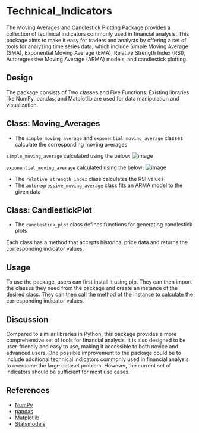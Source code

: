 # Technical_Indicators

The Moving Averages and Candlestick Plotting Package provides a collection of technical indicators commonly used in financial analysis. 
This package aims to make it easy for traders and analysts by offering a set of tools for analyzing time series data, which include Simple Moving Average (SMA), 
Exponential Moving Average (EMA), Relative Strength Index (RSI), Autoregressive Moving Average (ARMA) models, and candlestick plotting.

## Design
The package consists of Two classes and Five Functions. Existing libraries like NumPy, pandas, and Matplotlib are used for data manipulation and visualization.

## Class: Moving_Averages
- The `simple_moving_average` and `exponential_moving_average` classes calculate the corresponding moving averages

`simple_moving_average` calculated using the below:
![image](https://user-images.githubusercontent.com/67727487/233747226-c0fc395f-8b75-471b-9fa4-435afaee0540.png)

`exponential_moving_average` calculated using the below:
![image](https://user-images.githubusercontent.com/67727487/233747308-3573010e-bcc6-4232-a1d7-32b9e16faa0e.png)

- The `relative_strength_index` class calculates the RSI values
- The `autoregressive_moving_average` class fits an ARMA model to the given data

## Class: CandlestickPlot
- The `candlestick_plot` class defines functions for generating candlestick plots


Each class has a method that accepts historical price data and returns the corresponding indicator values.

## Usage
To use the package, users can first install it using pip. They can then import the classes they need from the package and create an instance of the desired class. They can then call the method of the instance to calculate the corresponding indicator values.

## Discussion
Compared to similar libraries in Python, this package provides a more comprehensive set of tools for financial analysis. It is also designed to be user-friendly and easy to use, making it accessible to both novice and advanced users. One possible improvement to the package could be to include additional technical indicators commonly used in financial analysis to overcome the large dataset problem. However, the current set of indicators should be sufficient for most use cases.

## References
- [NumPy](http://www.numpy.org)
- [pandas](https://pandas.pydata.org/)
- [Matplotlib](https://matplotlib.org/)
- [Statsmodels](https://www.statsmodels.org/stable/index.html)
